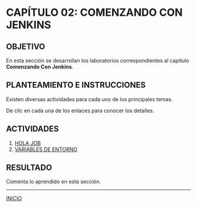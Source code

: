 # CAPÍTULO 02: COMENZANDO CON JENKINS

## OBJETIVO

En esta sección se desarrollan los laboratorios correspondientes al capítulo **Comenzando Con Jenkins**.

## PLANTEAMIENTO E INSTRUCCIONES

Existen diversas actividades para cada uno de los principales temas.

De clic en cada una de los enlaces para conocer los detalles.

## ACTIVIDADES

1. [HOLA JOB](tasks/C02-01.md)
2. [VARIABLES DE ENTORNO](tasks/C02-02.md)

## RESULTADO

Comenta lo aprendido en esta sección.

---

[INICIO](../README.md)
